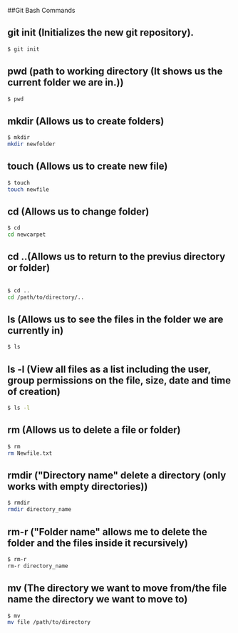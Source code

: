 ##Git Bash Commands

## git init (Initializes the new git repository).

```sh
$ git init
```

## pwd (path to working directory (It shows us the current folder we are in.))

```sh
$ pwd
```

## mkdir (Allows us to create folders)

```sh
$ mkdir
mkdir newfolder
```

## touch (Allows us to create new file)

```sh
$ touch
touch newfile
```

## cd (Allows us to change folder)

```sh
$ cd
cd newcarpet
```

## cd ..(Allows us to return to the previus directory or folder)

```sh

$ cd ..
cd /path/to/directory/..
```

## ls (Allows us to see the files in the folder we are currently in)

```sh
$ ls
```

## ls -l (View all files as a list including the user, group permissions on the file, size, date and time of creation)

```sh
$ ls -l
```

## rm (Allows us to delete a file or folder)

```sh
$ rm
rm Newfile.txt
```

## rmdir ("Directory name" delete a directory (only works with empty directories))

```sh
$ rmdir
rmdir directory_name
```

## rm-r ("Folder name" allows me to delete the folder and the files inside it recursively)

```sh
$ rm-r
rm-r directory_name
```

## mv (The directory we want to move from/the file name the directory we want to move to)

```sh
$ mv
mv file /path/to/directory
```
